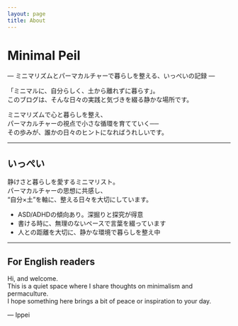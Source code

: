 ```yaml
---
layout: page
title: About
---
```


# Minimal Peil  
— ミニマリズムとパーマカルチャーで暮らしを整える、いっぺいの記録 —

「ミニマルに、自分らしく、土から離れずに暮らす」。  
このブログは、そんな日々の実践と気づきを綴る静かな場所です。

ミニマリズムで心と暮らしを整え、  
パーマカルチャーの視点で小さな循環を育てていく──  
その歩みが、誰かの日々のヒントになればうれしいです。

---

## いっぺい

静けさと暮らしを愛するミニマリスト。  
パーマカルチャーの思想に共感し、  
“自分×土”を軸に、整える日々を大切にしています。

- ASD/ADHDの傾向あり。深掘りと探究が得意  
- 書ける時に、無理のないペースで言葉を綴っています  
- 人との距離を大切に、静かな環境で暮らしを整え中

---

## For English readers

Hi, and welcome.  
This is a quiet space where I share thoughts on minimalism and permaculture.  
I hope something here brings a bit of peace or inspiration to your day.

— Ippei
